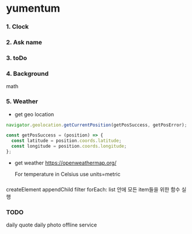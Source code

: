 # yumentum

### 1. Clock

### 2. Ask name

### 3. toDo

### 4. Background

math

### 5. Weather

- get geo location

```javascript
navigator.geolocation.getCurrentPosition(getPosSuccess, getPosError);

const getPosSuccess = (position) => {
  const latitude = position.coords.latitude;
  const longitude = position.coords.longitude;
};
```

- get weather
  https://openweathermap.org/

  For temperature in Celsius use units=metric

###

createElement
appendChild
filter
forEach: list 안에 모든 item들을 위한 함수 실행

### TODO

daily quote
daily photo
offline service
